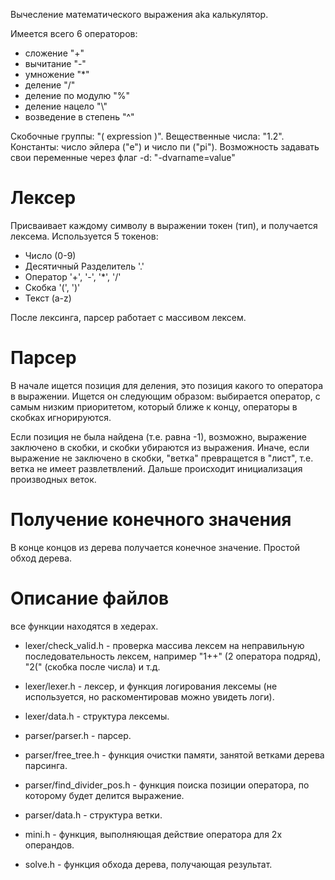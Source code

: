 Вычесление математического выражения aka калькулятор.

Имеется всего 6 операторов: 
- сложение "+"
- вычитание "-"
- умножение "*"
- деление "/"
- деление по модулю "%"
- деление нацело "\\"
- возведение в степень "^"

Скобочные группы: "( expression )".
Вещественные числа: "1.2".
Константы: число эйлера ("e") и число пи ("pi").
Возможность задавать свои переменные через флаг -d: "-dvarname=value"

# Лексер
Присваивает каждому символу в выражении токен (тип), и получается лексема. Используется 5 токенов:

- Число (0-9)
- Десятичный Разделитель '.'
- Оператор '+', '-', '*', '/'
- Скобка '(', ')'
- Текст (a-z)

После лексинга, парсер работает с массивом лексем.

# Парсер
В начале ищется позиция для деления, это позиция какого то оператора в выражении. Ищется он следующим образом: выбирается оператор, с самым низким приоритетом, который ближе к концу, операторы в скобках игнорируются.

Если позиция не была найдена (т.е. равна -1), возможно, выражение заключено в скобки, и скобки убираются из выражения.
Иначе, если выражение не заключено в скобки, "ветка" превращется в "лист", т.е. ветка не имеет развлетвлений.
Дальше происходит инициализация производных веток.

# Получение конечного значения
В конце концов из дерева получается конечное значение. Простой обход дерева.

# Описание файлов
все функции находятся в хедерах.

- lexer/check_valid.h - проверка массива лексем на неправильную последовательность лексем, например "1++" (2 оператора подряд), "2(" (скобка после числа) и т.д.
- lexer/lexer.h - лексер, и функция логирования лексемы (не используется, но раскоментировав можно увидеть логи).
- lexer/data.h - структура лексемы.

- parser/parser.h - парсер.
- parser/free_tree.h - функция очистки памяти, занятой ветками дерева парсинга.
- parser/find_divider_pos.h - функция поиска позиции оператора, по которому будет делится выражение.
- parser/data.h - структура ветки.

- mini.h - функция, выполняющая действие оператора для 2х операндов.
- solve.h - функция обхода дерева, получающая результат.